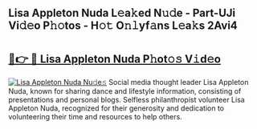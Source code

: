 ## Lisa Appleton Nuda L𝚎a𝚔ed N𝚞𝚍e - Part-UJi Vi𝚍𝚎o P𝚑𝚘tos - H𝚘𝚝 O𝚗𝚕yf𝚊ns L𝚎a𝚔s 2Avi4

# <h2><a href="http://kf13hsy.oniu.top/?m=Lisa+Appleton+Nuda">🔗👉 🔴 Lisa Appleton Nuda P𝚑ot𝚘𝚜 V𝚒d𝚎o</a></h2>

[![Lisa Appleton Nuda Nu𝚍e𝚜](https://i.imgur.com/0qMVB7G.gif)](http://kf13hsy.oniu.top/?m=Lisa+Appleton+Nuda)
Social media thought leader Lisa Appleton Nuda, known for sharing dance and lifestyle information, consisting of presentations and personal blogs. Selfless philanthropist volunteer Lisa Appleton Nuda, recognized for their generosity and dedication to volunteering their time and resources to help others.  

